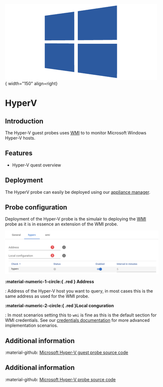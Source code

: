 ![wmi-probe](../../../images/probe_wmi.png){ width="150" align=right}

# HyperV

## Introduction

The Hyper-V guest probes uses [WMI](./index.md) to to monitor Microsoft Windows Hyper-V hosts.

## Features

* Hyper-V quest overview

## Deployment

The HyperV probe can easily be deployed using our [appliance manager](./../appliance/appliance_manager.md).

## Probe configuration

Deployment of the Hyper-V probe is the simulair to deploying the [WMI](index.md) probe as it is in essence an extension of the WMI probe.

![screenshot hypervguest config](../../../images/application_hyperv_config.png)

**:material-numeric-1-circle:{ .red } Address**

:   Address of the Hyper-V host you want to query, in most cases this is the same address as used for the WMI probe. 

**:material-numeric-2-circle:{ .red }Local conguration**

:   In most scenarios setting this to `wmi` is fine as this is the default section for WMI credentials. See our [credentials documentation](../appliance/credentials.md) for more advanced implementation scenarios.

## Additional information

:material-github: [Microsoft Hyper-V guest probe source code](https://github.com/infrasonar/hypervguest-probe)


## Additional information

:material-github: [Microsoft Hyper-V probe source code](https://github.com/infrasonar/hyperv-probe)
